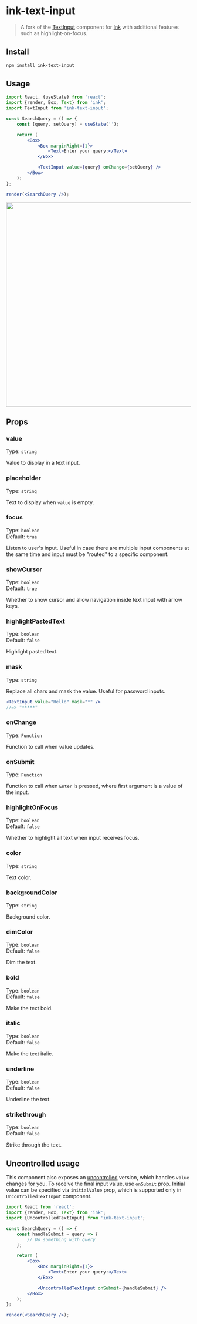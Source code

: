 # ink-text-input

> A fork of the [TextInput](https://github.com/vadimdemedes/ink-text-input) component for [Ink](https://github.com/vadimdemedes/ink) with additional features such as highlight-on-focus.

## Install

```sh
npm install ink-text-input
```

## Usage

```jsx
import React, {useState} from 'react';
import {render, Box, Text} from 'ink';
import TextInput from 'ink-text-input';

const SearchQuery = () => {
	const [query, setQuery] = useState('');

	return (
		<Box>
			<Box marginRight={1}>
				<Text>Enter your query:</Text>
			</Box>

			<TextInput value={query} onChange={setQuery} />
		</Box>
	);
};

render(<SearchQuery />);
```

<img src="media/demo.gif" width="556">

## Props

### value

Type: `string`

Value to display in a text input.

### placeholder

Type: `string`

Text to display when `value` is empty.

### focus

Type: `boolean` \
Default: `true`

Listen to user's input. Useful in case there are multiple input components at the same time and input must be "routed" to a specific component.

### showCursor

Type: `boolean`\
Default: `true`

Whether to show cursor and allow navigation inside text input with arrow keys.

### highlightPastedText

Type: `boolean`\
Default: `false`

Highlight pasted text.

### mask

Type: `string`

Replace all chars and mask the value. Useful for password inputs.

```jsx
<TextInput value="Hello" mask="*" />
//=> "*****"
```

### onChange

Type: `Function`

Function to call when value updates.

### onSubmit

Type: `Function`

Function to call when `Enter` is pressed, where first argument is a value of the input.

### highlightOnFocus

Type: `boolean`\
Default: `false`

Whether to highlight all text when input receives focus.

### color

Type: `string`

Text color.

### backgroundColor

Type: `string`

Background color.

### dimColor

Type: `boolean`\
Default: `false`

Dim the text.

### bold

Type: `boolean`\
Default: `false`

Make the text bold.

### italic

Type: `boolean`\
Default: `false`

Make the text italic.

### underline

Type: `boolean`\
Default: `false`

Underline the text.

### strikethrough

Type: `boolean`\
Default: `false`

Strike through the text.

## Uncontrolled usage

This component also exposes an [uncontrolled](https://reactjs.org/docs/uncontrolled-components.html) version, which handles `value` changes for you. To receive the final input value, use `onSubmit` prop.
Initial value can be specified via `initialValue` prop, which is supported only in `UncontrolledTextInput` component.

```jsx
import React from 'react';
import {render, Box, Text} from 'ink';
import {UncontrolledTextInput} from 'ink-text-input';

const SearchQuery = () => {
	const handleSubmit = query => {
		// Do something with query
	};

	return (
		<Box>
			<Box marginRight={1}>
				<Text>Enter your query:</Text>
			</Box>

			<UncontrolledTextInput onSubmit={handleSubmit} />
		</Box>
	);
};

render(<SearchQuery />);
```
